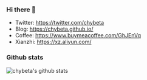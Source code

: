 ### Hi there 👋

- Twitter: https://twitter.com/chybeta
- Blog: https://chybeta.github.io/
- Coffee: https://www.buymeacoffee.com/GhJEnVq
- Xianzhi: https://xz.aliyun.com/

### Github stats

![chybeta's github stats](https://github-readme-stats.vercel.app/api?username=chybeta&count_private=true&show_icons=true)

